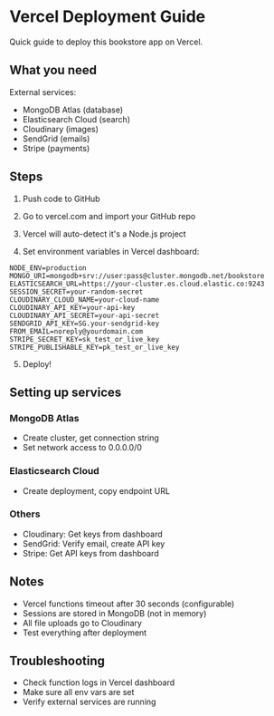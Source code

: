 # Vercel Deployment Guide

Quick guide to deploy this bookstore app on Vercel.

## What you need

External services:
- MongoDB Atlas (database)
- Elasticsearch Cloud (search)
- Cloudinary (images)
- SendGrid (emails)
- Stripe (payments)

## Steps

1. Push code to GitHub

2. Go to vercel.com and import your GitHub repo

3. Vercel will auto-detect it's a Node.js project

4. Set environment variables in Vercel dashboard:

```
NODE_ENV=production
MONGO_URI=mongodb+srv://user:pass@cluster.mongodb.net/bookstore
ELASTICSEARCH_URL=https://your-cluster.es.cloud.elastic.co:9243
SESSION_SECRET=your-random-secret
CLOUDINARY_CLOUD_NAME=your-cloud-name
CLOUDINARY_API_KEY=your-api-key
CLOUDINARY_API_SECRET=your-api-secret
SENDGRID_API_KEY=SG.your-sendgrid-key
FROM_EMAIL=noreply@yourdomain.com
STRIPE_SECRET_KEY=sk_test_or_live_key
STRIPE_PUBLISHABLE_KEY=pk_test_or_live_key
```

5. Deploy!

## Setting up services

### MongoDB Atlas
- Create cluster, get connection string
- Set network access to 0.0.0.0/0

### Elasticsearch Cloud
- Create deployment, copy endpoint URL

### Others
- Cloudinary: Get keys from dashboard
- SendGrid: Verify email, create API key
- Stripe: Get API keys from dashboard

## Notes

- Vercel functions timeout after 30 seconds (configurable)
- Sessions are stored in MongoDB (not in memory)
- All file uploads go to Cloudinary
- Test everything after deployment

## Troubleshooting

- Check function logs in Vercel dashboard
- Make sure all env vars are set
- Verify external services are running
